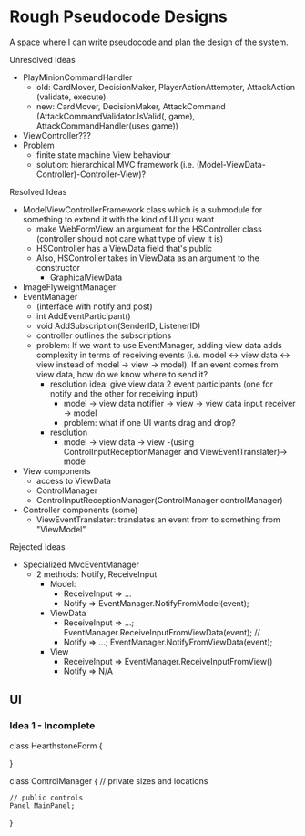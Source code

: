 # Rough Pseudocode Designs

A space where I can write pseudocode and plan the design of the system.

Unresolved Ideas

- PlayMinionCommandHandler
  - old: CardMover, DecisionMaker, PlayerActionAttempter, AttackAction (validate, execute)
  - new: CardMover, DecisionMaker, AttackCommand (AttackCommandValidator.IsValid(, game), AttackCommandHandler(uses game))
- ViewController???
- Problem
  - finite state machine View behaviour
  - solution: hierarchical MVC framework (i.e. (Model-ViewData-Controller)-Controller-View)?


Resolved Ideas

- ModelViewControllerFramework class which is a submodule for something to extend it with the kind of UI you want
  - make WebFormView an argument for the HSController class (controller should not care what type of view it is)
  - HSController has a ViewData field that's public
  - Also, HSController takes in ViewData as an argument to the constructor
    - GraphicalViewData
- ImageFlyweightManager
- EventManager
  - (interface with notify and post)
  - int AddEventParticipant()
  - void AddSubscription(SenderID, ListenerID)
  - controller outlines the subscriptions
  - problem: If we want to use EventManager, adding view data adds complexity in terms of receiving events (i.e. model <-> view data <-> view instead of model -> view -> model). If an event comes from view data, how do we know where to send it?
    - resolution idea: give view data 2 event participants (one for notify and the other for receiving input)
      - model -> view data notifier -> view -> view data input receiver -> model
      - problem: what if one UI wants drag and drop?
    - resolution
      - model -> view data -> view -(using ControlInputReceptionManager and ViewEventTranslater)-> model
- View components
  - access to ViewData
  - ControlManager
  - ControlInputReceptionManager(ControlManager controlManager)
- Controller components (some)
  - ViewEventTranslater: translates an event from to something from "ViewModel"

Rejected Ideas

- Specialized MvcEventManager
  - 2 methods: Notify, ReceiveInput
    - Model:
      - ReceiveInput => ...
      - Notify => EventManager.NotifyFromModel(event);
    - ViewData
      - ReceiveInput => ...; EventManager.ReceiveInputFromViewData(event); // 
      - Notify => ...; EventManager.NotifyFromViewData(event);
    - View
      - ReceiveInput => EventManager.ReceiveInputFromView()
      - Notify => N/A

## UI

### Idea 1 - Incomplete

class HearthstoneForm {
	
}

class ControlManager {
	// private sizes and locations

	// public controls
	Panel MainPanel;

}
